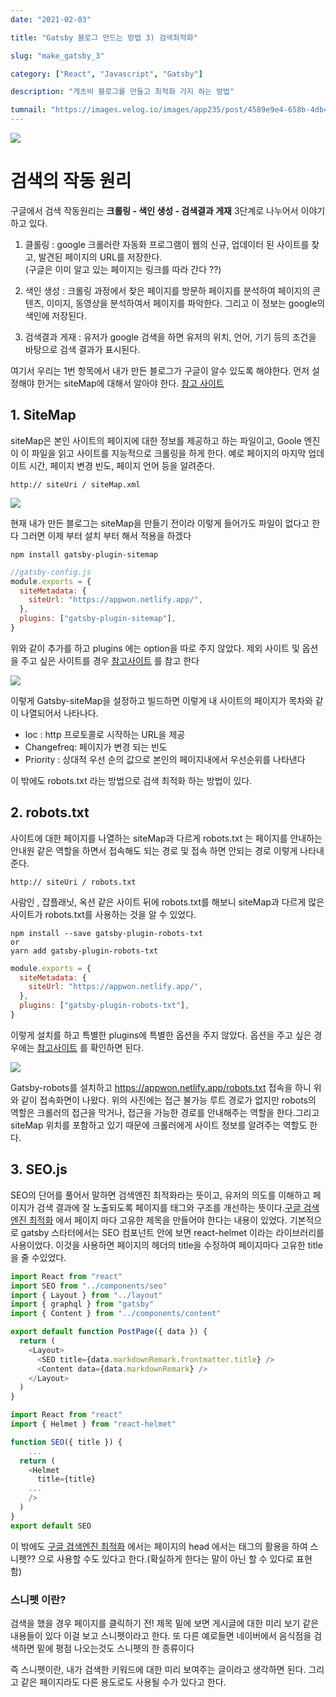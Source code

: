 ```yaml
---
date: "2021-02-03"

title: "Gatsby 블로그 만드는 방법 3) 검색최적화"

slug: "make_gatsby_3"

category: ["React", "Javascript", "Gatsby"]

description: "게츠비 블로그를 만들고 최적화 가지 하는 방법"

tumnail: "https://images.velog.io/images/app235/post/4589e9e4-658b-4db4-8348-884d7d9a7523/%E1%84%89%E1%85%B3%E1%84%8F%E1%85%B3%E1%84%85%E1%85%B5%E1%86%AB%E1%84%89%E1%85%A3%E1%86%BA%202021-01-29%20%E1%84%8B%E1%85%A9%E1%84%92%E1%85%AE%209.25.59.png"
---
```


![](https://images.velog.io/images/app235/post/4589e9e4-658b-4db4-8348-884d7d9a7523/%E1%84%89%E1%85%B3%E1%84%8F%E1%85%B3%E1%84%85%E1%85%B5%E1%86%AB%E1%84%89%E1%85%A3%E1%86%BA%202021-01-29%20%E1%84%8B%E1%85%A9%E1%84%92%E1%85%AE%209.25.59.png)

# 검색의 작동 원리

구글에서 검색 작동원리는 **크롤링 - 색인 생성 - 검색결과 게재** 3단계로 나누어서 이야기 하고 있다.

1. 클롤링 : google 크롤러란 자동화 프로그램이 웹의 신규, 업데이터 된 사이트를 찾고, 발견된 페이지의 URL를 저장한다.  
   (구글은 이미 알고 있는 페이지는 링크를 따라 간다 ??)

2. 색인 생성 : 크롤링 과정에서 찾은 페이지를 방문하 페이지를 분석하여 페이지의 콘텐츠, 이미지, 동영상을 분석하여서 페이지를 파악한다. 그리고 이 정보는 google의 색인에 저장된다.

3. 검색결과 게재 : 유저가 google 검색을 하면 유저의 위치, 언어, 기기 등의 조건을 바탕으로 검색 결과가 표시된다.

여기서 우리는 1번 항목에서 내가 만든 블로그가 구글이 알수 있도록 해야한다. 먼저 설정해야 한거는 siteMap에 대해서 알아야 한다. [참고 사이트](https://developers.google.com/search/docs/basics/how-search-works?hl=ko)

## 1. SiteMap

siteMap은 본인 사이트의 페이지에 대한 정보를 제공하고 하는 파일이고, Goole 엔진이 이 파일을 읽고 사이트를 지능적으로 크롤링을 하게 한다.
예로 페이지의 마지막 업데이트 시간, 페이지 변경 빈도, 페이지 언어 등을 알려준다.

```
http:// siteUri / siteMap.xml
```

![](https://images.velog.io/images/app235/post/3de4269c-1cdb-4a2e-8be5-404b9d9b1be8/%E1%84%89%E1%85%B3%E1%84%8F%E1%85%B3%E1%84%85%E1%85%B5%E1%86%AB%E1%84%89%E1%85%A3%E1%86%BA%202021-02-02%20%E1%84%8B%E1%85%A9%E1%84%92%E1%85%AE%205.23.52.png)

현재 내가 만든 블로그는 siteMap을 만들기 전이라 이렇게 들어가도 파일이 없다고 한다
그러면 이제 부터 설치 부터 해서 적용을 하겠다

```shell
npm install gatsby-plugin-sitemap
```

```javascript
//gatsby-config.js
module.exports = {
  siteMetadata: {
    siteUrl: "https://appwon.netlify.app/",
  },
  plugins: ["gatsby-plugin-sitemap"],
}
```

위와 같이 추가를 하고 plugins 에는 option을 따로 주지 않았다. 제외 사이트 및 옵션을 주고 싶은 사이트를 경우 [참고사이트](https://www.gatsbyjs.com/plugins/gatsby-plugin-sitemap/) 를 참고 한다

![](https://images.velog.io/images/app235/post/2d3d506b-9b68-4a12-9bf4-a7158097b6a1/%E1%84%89%E1%85%B3%E1%84%8F%E1%85%B3%E1%84%85%E1%85%B5%E1%86%AB%E1%84%89%E1%85%A3%E1%86%BA%202021-02-02%20%E1%84%8B%E1%85%A9%E1%84%92%E1%85%AE%206.56.16.png)

이렇게 Gatsby-siteMap을 설정하고 빌드하면 이렇게 내 사이트의 페이지가 목차와 같이 나열되어서 나타나다.

- loc : http 프로토콜로 시작하는 URL을 제공
- Changefreq: 페이지가 변경 되는 빈도
- Priority : 상대적 우선 순의 값으로 본인의 페이지내에서 우선순위를 나타낸다

이 밖에도 robots.txt 라는 방법으로 검색 최적화 하는 방법이 있다.

## 2. robots.txt

사이트에 대한 페이지를 나열하는 siteMap과 다르게 robots.txt 는 페이지를 안내하는 안내원 같은 역할을 하면서 접속해도 되는 경로 및 접속 하면 안되는 경로 이렇게 나타내 준다.

```
http:// siteUri / robots.txt
```

사람인 , 잡플래닛, 옥션 같은 사이트 뒤에 robots.txt를 해보니 siteMap과 다르게 많은 사이트가 robots.txt를 사용하는 것을 알 수 있었다.

```shell
npm install --save gatsby-plugin-robots-txt
or
yarn add gatsby-plugin-robots-txt
```

```javascript
module.exports = {
  siteMetadata: {
    siteUrl: "https://appwon.netlify.app/",
  },
  plugins: ["gatsby-plugin-robots-txt"],
}
```

이렇게 설치를 하고 특별한 plugins에 특별한 옵션을 주지 않았다. 옵션을 주고 싶은 경우에는 [참고사이트](https://www.gatsbyjs.com/plugins/gatsby-plugin-robots-txt/) 를 확인하면 된다.

![](https://images.velog.io/images/app235/post/6958d6ed-bac0-4be8-8aaf-b81d0bf234ab/%E1%84%89%E1%85%B3%E1%84%8F%E1%85%B3%E1%84%85%E1%85%B5%E1%86%AB%E1%84%89%E1%85%A3%E1%86%BA%202021-02-02%20%E1%84%8B%E1%85%A9%E1%84%92%E1%85%AE%207.51.08.png)

Gatsby-robots를 설치하고 https://appwon.netlify.app/robots.txt 접속을 하니 위와 같이 접속화면이 나왔다.
위의 사진에는 접근 불가능 루트 경로가 없지만 robots의 역할은 크롤러의 접근을 막거나, 접근을 가능한 경로를 안내해주는 역할을 한다.그리고 siteMap 위치를 포함하고 있기 때문에 크롤러에게 사이트 정보를 알려주는 역할도 한다.

## 3. SEO.js

SEO의 단어를 풀어서 말하면 검색엔진 최적화라는 뜻이고, 유저의 의도를 이해하고 페이지가 검색 결과에 잘 노출되도록 페이지를 태그와 구조를 개선하는 뜻이다.[구글 검색엔진 최적화](https://developers.google.com/search/docs/beginner/seo-starter-guide?hl=ko) 에서 페이지 마다 고유한 제목을 만들어야 한다는 내용이 있었다.
기본적으로 gatsby 스타터에서는 SEO 컴포넌트 안에 보면 react-helmet 이라는 라이브러리를 사용이었다. 이것을 사용하면 페이지의 헤더의 title을 수정하여 페이지마다 고유한 title 을 줄 수있었다.

```javascript
import React from "react"
import SEO from "../components/seo"
import { Layout } from "../layout"
import { graphql } from "gatsby"
import { Content } from "../components/content"

export default function PostPage({ data }) {
  return (
    <Layout>
      <SEO title={data.markdownRemark.frontmatter.title} />
      <Content data={data.markdownRemark} />
    </Layout>
  )
}
```

```javascript
import React from "react"
import { Helmet } from "react-helmet"

function SEO({ title }) {
	...
  return (
    <Helmet
      title={title}
	...
    />
  )
}
export default SEO

```

이 밖에도 [구글 검색엔진 최적화](https://developers.google.com/search/docs/beginner/seo-starter-guide?hl=ko) 에서는 페이지의 head 에서는 **<meta>** 태그의 활용을 하여 스니펫?? 으로 사용할 수도 있다고 한다.(확실하게 한다는 말이 아닌 할 수 있다로 표현 함)

### 스니펫 이란?

검색을 했을 경우 페이지를 클릭하기 전! 제목 밑에 보면 게시글에 대한 미리 보기 같은 내용들이 있다 이걸 보고 스니펫이라고 한다. 또 다른 예로들면 네이버에서 음식점을 검색하면 밑에 평점 나오는것도 스니펫의 한 종류이다

즉 스니펫이란, 내가 검색한 키워드에 대한 미리 보여주는 글이라고 생각하면 된다. 그리고 같은 페이지라도 다른 용도로도 사용될 수가 있다고 한다.
